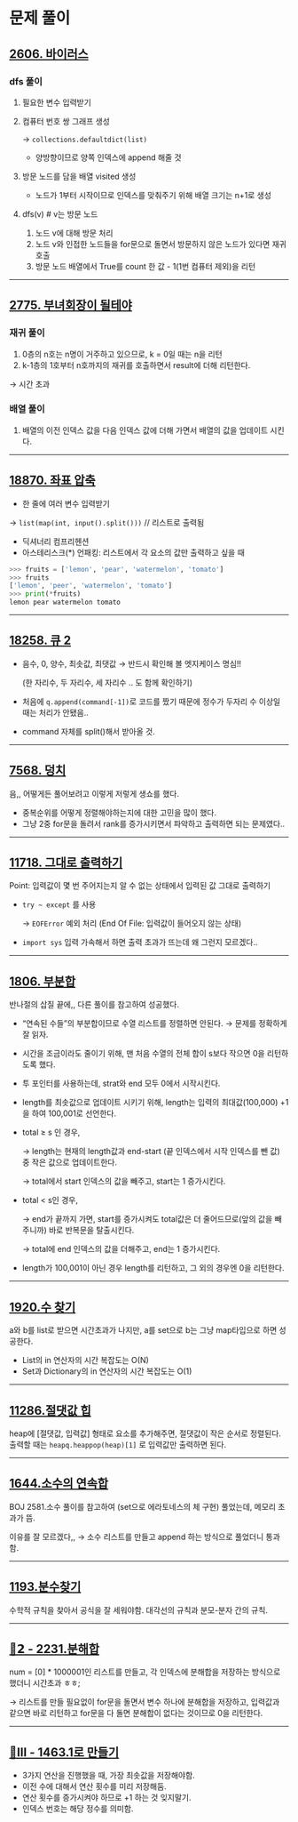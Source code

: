 # 문제 풀이

## [2606. 바이러스](https://www.acmicpc.net/problem/2606)

### dfs 풀이

1. 필요한 변수 입력받기
2. 컴퓨터 번호 쌍 그래프 생성 
    
    → `collections.defaultdict(list)`
    
    - 양방향이므로 양쪽 인덱스에 append 해줄 것
3. 방문 노드를 담을 배열 visited 생성
    - 노드가 1부터 시작이므로 인덱스를 맞춰주기 위해 배열 크기는 n+1로 생성
4. dfs(v) # v는 방문 노드
    1. 노드 v에 대해 방문 처리
    2. 노드 v와 인접한 노드들을 for문으로 돌면서 방문하지 않은 노드가 있다면 재귀 호출
    3. 방문 노드 배열에서 True를 count 한 값 - 1(1번 컴퓨터 제외)을 리턴

---

## [2775. 부녀회장이 될테야](https://www.acmicpc.net/problem/2775)

### 재귀 풀이

1. 0층의 n호는 n명이 거주하고 있으므로, k = 0일 때는 n을 리턴
2. k-1층의 1호부터 n호까지의 재귀를 호출하면서 result에 더해 리턴한다.

→ 시간 초과

### 배열 풀이

1. 배열의 이전 인덱스 값을 다음 인덱스 값에 더해 가면서 배열의 값을 업데이트 시킨다.

---

## [18870. 좌표 압축](https://www.acmicpc.net/problem/18870)

- 한 줄에 여러 변수 입력받기

→ `list(map(int, input().split()))` // 리스트로 출력됨

- 딕셔너리 컴프리헨션
- 아스테리스크(*) 언패킹: 리스트에서 각 요소의 값만 출력하고 싶을 때

```python
>>> fruits = ['lemon', 'pear', 'watermelon', 'tomato']
>>> fruits
['lemon', 'peer', 'watermelon', 'tomato']
>>> print(*fruits)
lemon pear watermelon tomato
```

---

## [18258. 큐 2](https://www.acmicpc.net/problem/18258)

- 음수, 0, 양수, 최솟값, 최댓값 → 반드시 확인해 볼 엣지케이스 명심!!
    
    (한 자리수, 두 자리수, 세 자리수 .. 도 함께 확인하기)
    
- 처음에 `q.append(command[-1])`로 코드를 짰기 때문에 정수가 두자리 수 이상일 때는 처리가 안됐음..
- command 자체를 split()해서 받아올 것.

---

## [7568. 덩치](https://www.acmicpc.net/problem/7568)

음,, 어떻게든 풀어보려고 이렇게 저렇게 생쇼를 했다. 

- 중복순위를 어떻게 정렬해야하는지에 대한 고민을 많이 했다.
- 그냥 2중 for문을 돌려서 rank를 증가시키면서 파악하고 출력하면 되는 문제였다..

---

## [11718. 그대로 출력하기](https://www.acmicpc.net/problem/11718)

Point: 입력값이 몇 번 주어지는지 알 수 없는 상태에서 입력된 값 그대로 출력하기 

- `try ~ except` 를 사용
    
    → `EOFError` 예외 처리 (End Of File: 입력값이 들어오지 않는 상태)
- `import sys` 입력 가속해서 하면 출력 초과가 뜨는데 왜 그런지 모르겠다..
  
---

## [1806. 부분합](https://www.acmicpc.net/problem/1806)

반나절의 삽질 끝에,, 다른 풀이를 참고하여 성공했다.

- “연속된 수들”의 부분합이므로 수열 리스트를 정렬하면 안된다. → 문제를 정확하게 잘 읽자.
- 시간을 조금이라도 줄이기 위해, 맨 처음 수열의 전체 합이 s보다 작으면 0을 리턴하도록 했다.
- 투 포인터를 사용하는데, strat와 end 모두 0에서 시작시킨다.
- length를 최솟값으로 업데이트 시키기 위해, length는 입력의 최대값(100,000) +1 을 하여 100,001로 선언한다.
- total ≥ s 인 경우,
    
    → length는 현재의 length값과 end-start (끝 인덱스에서 시작 인덱스를 뺀 값) 중 작은 값으로 업데이트한다.
    
    → total에서 start 인덱스의 값을 빼주고, start는 1 증가시킨다.
    
- total < s인 경우,
    
    → end가 끝까지 가면, start를 증가시켜도 total값은 더 줄어드므로(앞의 값을 빼주니까) 바로 반복문을 탈출시킨다.
    
    → total에 end 인덱스의 값을 더해주고, end는 1 증가시킨다.
    
- length가 100,001이 아닌 경우 length를 리턴하고, 그 외의 경우엔 0을 리턴한다.

---

## [1920.수 찾기](https://www.acmicpc.net/problem/1920)

a와 b를 list로 받으면 시간초과가 나지만, a를 set으로 b는 그냥 map타입으로 하면 성공한다.

- List의 in 연산자의 시간 복잡도는 O(N)
- Set과 Dictionary의 in 연산자의 시간 복잡도는 O(1)

---

## [11286.절댓값 힙](https://www.acmicpc.net/problem/11286)

heap에 [절댓값, 입력값] 형태로 요소를 추가해주면, 절댓값이 작은 순서로 정렬된다. 출력할 때는 `heapq.heappop(heap)[1]` 로 입력값만 출력하면 된다.

---

## [1644.소수의 연속합](https://www.acmicpc.net/problem/1644)

BOJ 2581.소수 풀이를 참고하여 (set으로 에라토네스의 체 구현) 풀었는데, 메모리 초과가 뜸.

이유를 잘 모르겠다,, → 소수 리스트를 만들고 append 하는 방식으로 풀었더니 통과함.

---

## [1193.분수찾기](https://www.acmicpc.net/problem/1193)

수학적 규칙을 찾아서 공식을 잘 세워야함. 대각선의 규칙과 분모-분자 간의 규칙.

---

## [🥉𝟮 - 2231.분해합](https://www.acmicpc.net/problem/2231)

num = [0] * 1000001인 리스트를 만들고, 각 인덱스에 분해합을 저장하는 방식으로 했더니 시간초과 ㅎㅎ;

→ 리스트를 만들 필요없이 for문을 돌면서 변수 하나에 분해합을 저장하고, 입력값과 같으면 바로 리턴하고 for문을 다 돌면 분해합이 없다는 것이므로 0을 리턴한다.

---

## [🥈Ⅲ - 1463.1로 만들기](https://www.acmicpc.net/problem/1463)

- 3가지 연산을 진행했을 때, 가장 최솟값을 저장해야함.
- 이전 수에 대해서 연산 횟수를 미리 저장해둠.
- 연산 횟수를 증가시켜야 하므로 +1 하는 것 잊지말기.
- 인덱스 번호는 해당 정수를 의미함.